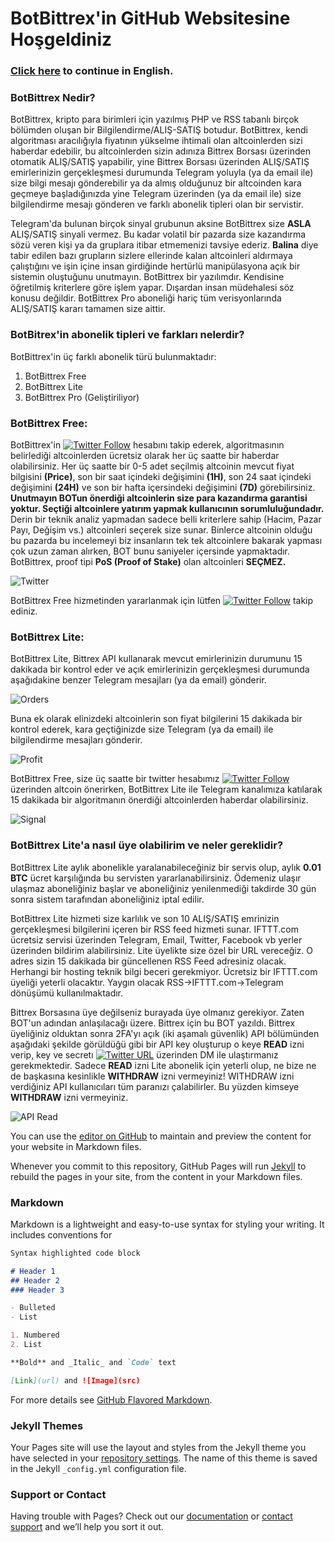 # BotBittrex'in GitHub Websitesine Hoşgeldiniz

### [Click here](README.md) to continue in English.<br>
### BotBittrex Nedir?
BotBittrex, kripto para birimleri için yazılmış PHP ve RSS tabanlı birçok bölümden oluşan bir Bilgilendirme/ALIŞ-SATIŞ botudur. BotBittrex, kendi algoritması aracılığıyla fiyatının yükselme ihtimali olan altcoinlerden sizi haberdar edebilir, bu altcoinlerden sizin adınıza Bittrex Borsası üzerinden otomatik ALIŞ/SATIŞ yapabilir, yine Bittrex Borsası üzerinden ALIŞ/SATIŞ emirlerinizin gerçekleşmesi durumunda Telegram yoluyla (ya da email ile) size bilgi mesajı gönderebilir ya da almış olduğunuz bir altcoinden kara geçmeye başladığınızda yine Telegram üzerinden (ya da email ile) size bilgilendirme mesajı gönderen ve farklı abonelik tipleri olan bir servistir.

Telegram'da bulunan birçok sinyal grubunun aksine BotBittrex size **ASLA** ALIŞ/SATIŞ sinyali vermez. Bu kadar volatil bir pazarda size kazandırma sözü veren kişi ya da gruplara itibar etmemenizi tavsiye ederiz. **Balina** diye tabir edilen bazı grupların sizlere ellerinde kalan altcoinleri aldırmaya çalıştığını ve işin içine insan girdiğinde hertürlü manipülasyona açık bir sistemin oluştuğunu unutmayın. BotBittrex bir yazılımdır. Kendisine öğretilmiş kriterlere göre işlem yapar. Dışardan insan müdehalesi söz konusu değildir. BotBittrex Pro aboneliği hariç tüm verisyonlarında ALIŞ/SATIŞ kararı tamamen size aittir.

### BotBitrex'in abonelik tipleri ve farkları nelerdir?
BotBittrex'in üç farklı abonelik türü bulunmaktadır:
1. BotBittrex Free
2. BotBittrex Lite
3. BotBittrex Pro (Geliştiriliyor)

### BotBittrex Free:
BotBittrex'in [![Twitter Follow](https://img.shields.io/twitter/follow/botbittrex.svg?style=social&label=Follow)](http://twitter.com/botbittrex) hesabını takip ederek, algoritmasının belirlediği altcoinlerden ücretsiz olarak her üç saatte bir haberdar olabilirsiniz. Her üç saatte bir 0-5 adet seçilmiş altcoinin mevcut fiyat bilgisini **(Price)**, son bir saat içindeki değişimini **(1H)**, son 24 saat içindeki değişimini **(24H)** ve son bir hafta içersindeki değişimini **(7D)** görebilirsiniz. **Unutmayın BOTun önerdiği altcoinlerin size para kazandırma garantisi yoktur. Seçtiği altcoinlere yatırım yapmak kullanıcının sorumluluğundadır.** Derin bir teknik analiz yapmadan sadece belli kriterlere sahip (Hacim, Pazar Payı, Değişim vs.) altcoinleri seçerek size sunar. Binlerce altcoinin olduğu bu pazarda bu incelemeyi biz insanların tek tek altcoinlere bakarak yapması çok uzun zaman alırken, BOT bunu saniyeler içersinde yapmaktadır. BotBittrex, proof tipi **PoS (Proof of Stake)** olan altcoinleri **SEÇMEZ.**

![Twitter](twitter.png)

BotBittrex Free hizmetinden yararlanmak için lütfen [![Twitter Follow](https://img.shields.io/twitter/follow/botbittrex.svg?style=social&label=Follow)](http://twitter.com/botbittrex) takip ediniz.

### BotBittrex Lite:
BotBittrex Lite, Bittrex API kullanarak mevcut emirlerinizin durumunu 15 dakikada bir kontrol eder ve açık emirlerinizin gerçekleşmesi durumunda aşağıdakine benzer Telegram mesajları (ya da email) gönderir.

![Orders](Telegram_iOS.png)

Buna ek olarak elinizdeki altcoinlerin son fiyat bilgilerini 15 dakikada bir kontrol ederek, kara geçtiğinizde size Telegram (ya da email) ile bilgilendirme mesajları gönderir.

![Profit](Telegram_profit.png)

BotBittrex Free, size üç saatte bir twitter hesabımız [![Twitter Follow](https://img.shields.io/twitter/follow/botbittrex.svg?style=social&label=Follow)](http://twitter.com/botbittrex) üzerinden altcoin önerirken, BotBittrex Lite ile Telegram kanalımıza katılarak 15 dakikada bir algoritmanın önerdiği altcoinlerden haberdar olabilirsiniz.

![Signal](Telegram_signal.png)

### BotBittrex Lite'a nasıl üye olabilirim ve neler gereklidir?

BotBittrex Lite aylık abonelikle yaralanabileceğiniz bir servis olup, aylık **0.01 BTC** ücret karşılığında bu servisten yararlanabilirsiniz. Ödemeniz ulaşır ulaşmaz aboneliğiniz başlar ve aboneliğiniz yenilenmediği takdirde 30 gün sonra sistem tarafından aboneliğiniz iptal edilir.

BotBittrex Lite hizmeti size karlılık ve son 10 ALIŞ/SATIŞ emrinizin gerçekleşmesi bilgilerini içeren bir RSS feed hizmeti sunar. IFTTT.com ücretsiz servisi üzerinden Telegram, Email, Twitter, Facebook vb yerler üzerinden bildirim alabilirsiniz. Lite üyelikte size özel bir URL vereceğiz. O adres sizin 15 dakikada bir güncellenen RSS Feed adresiniz olacak. Herhangi bir hosting teknik bilgi beceri gerekmiyor. Ücretsiz bir IFTTT.com üyeliği yeterli olacaktır. Yaygın olacak RSS->IFTTT.com->Telegram dönüşümü kullanılmaktadır.

Bittrex Borsasına üye değilseniz burayada üye olmanız gerekiyor. Zaten BOT'un adından anlaşılacağı üzere. Bittrex için bu BOT yazıldı. Bittrex üyeliğiniz olduktan sonra 2FA'yı açık (iki aşamalı güvenlik) API bölümünden aşağıdaki şekilde görüldüğü gibi bir API key oluşturup o keye **READ** izni verip, key ve secretı [![Twitter URL](https://img.shields.io/twitter/url/http/shields.io.svg?style=social)](http://twitter.com/botbittrex) üzerinden DM ile ulaştırmanız gerekmektedir. Sadece **READ** izni Lite abonelik için yeterli olup, ne bize ne de başkasına kesinlikle **WITHDRAW** izni vermeyiniz! WITHDRAW izni verdiğiniz API kullanıcıları tüm paranızı çalabilirler. Bu yüzden kimseye **WITHDRAW** izni vermeyiniz.

![API Read](API_read.png)

You can use the [editor on GitHub](https://github.com/botbittrex/botbittrex.github.io/edit/master/README.md) to maintain and preview the content for your website in Markdown files.

Whenever you commit to this repository, GitHub Pages will run [Jekyll](https://jekyllrb.com/) to rebuild the pages in your site, from the content in your Markdown files.

### Markdown

Markdown is a lightweight and easy-to-use syntax for styling your writing. It includes conventions for

```markdown
Syntax highlighted code block

# Header 1
## Header 2
### Header 3

- Bulleted
- List

1. Numbered
2. List

**Bold** and _Italic_ and `Code` text

[Link](url) and ![Image](src)
```

For more details see [GitHub Flavored Markdown](https://guides.github.com/features/mastering-markdown/).

### Jekyll Themes

Your Pages site will use the layout and styles from the Jekyll theme you have selected in your [repository settings](https://github.com/botbittrex/botbittrex.github.io/settings). The name of this theme is saved in the Jekyll `_config.yml` configuration file.

### Support or Contact

Having trouble with Pages? Check out our [documentation](https://help.github.com/categories/github-pages-basics/) or [contact support](https://github.com/contact) and we’ll help you sort it out.

